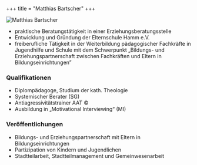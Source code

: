 +++
title = "Matthias Bartscher"
+++

<img class="referentin" src="/referentinnen/matthias-bartscher.jpg" alt="Matthias Bartscher" />


- praktische Beratungstätigkeit in einer Erziehungsberatungsstelle
- Entwicklung und Gründung der Elternschule Hamm e.V.
- freiberufliche Tätigkeit in der Weiterbildung pädagogischer Fachkräfte in Jugendhilfe und Schule mit dem Schwerpunkt „Bildungs- und Erziehungspartnerschaft zwischen Fachkräften und Eltern in Bildungseinrichtungen”

### Qualifikationen
- Diplompädagoge, Studium der kath. Theologie
- Systemischer Berater (SG)
- Antiagressivitätstrainer AAT ©
- Ausbildung in „Motivational Interviewing“ (MI)

### Veröffentlichungen
- Bildungs- und Erziehungspartnerschaft mit Eltern in Bildungseinrichtungen
- Partizipation von Kindern und Jugendlichen
- Stadtteilarbeit, Stadtteilmanagement und Gemeinwesenarbeit
